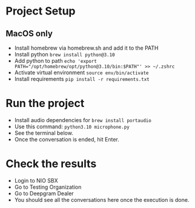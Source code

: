 # Project Setup
## MacOS only
- Install homebrew via homebrew.sh and add it to the PATH
- Install python `brew install python@3.10` 
- Add python to path `echo 'export PATH="/opt/homebrew/opt/python@3.10/bin:$PATH"' >> ~/.zshrc`
- Activate virtual environment `source env/bin/activate`
- Install requirements `pip install -r requirements.txt`

# Run the project
- Install audio dependencies for `brew install portaudio`
- Use this command: `python3.10 microphone.py`
- See the terminal below.
- Once the conversation is ended, hit Enter.

# Check the results
- Login to NIO SBX
- Go to Testing Organization
- Go to Deepgram Dealer
- You should see all the conversations here once the execution is done.
